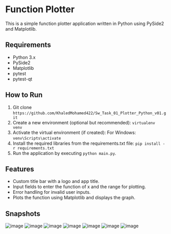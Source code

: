 # Function Plotter

This is a simple function plotter application written in Python using PySide2 and Matplotlib.

## Requirements
- Python 3.x
- PySide2
- Matplotlib
- pytest
- pytest-qt

## How to Run
1. Git clone `https://github.com/KhaledMohamed422/Sw_Task_01_Plotter_Python_v01.git`
2. Create a new environment (optional but recommended): `virtualenv venv`
3. Activate the virtual environment (if created):
   For Windows: `venv\Scripts\activate`
4. Install the required libraries from the requirements.txt file: `pip install -r requirements.txt`
5. Run the application by executing `python main.py`.

## Features
- Custom title bar with a logo and app title.
- Input fields to enter the function of x and the range for plotting.
- Error handling for invalid user inputs.
- Plots the function using Matplotlib and displays the graph.

## Snapshots

![image](https://github.com/KhaledMohamed422/Sw_Task_01_Plotter_Python_v01/assets/83197205/56bcc575-65e2-46ba-92d6-46468dc54337)
![image](https://github.com/KhaledMohamed422/Sw_Task_01_Plotter_Python_v01/assets/83197205/e4b0ddcf-7515-4fd6-be2d-3002b9799871)
![image](https://github.com/KhaledMohamed422/Sw_Task_01_Plotter_Python_v01/assets/83197205/387d50dd-57c8-48e3-ae66-e32a358a4467)
![image](https://github.com/KhaledMohamed422/Sw_Task_01_Plotter_Python_v01/assets/83197205/d768e19d-3ad7-45f3-8c83-3250788e1a0b)
![image](https://github.com/KhaledMohamed422/Sw_Task_01_Plotter_Python_v01/assets/83197205/7327de8a-9855-411d-99ce-62da506c619f)
![image](https://github.com/KhaledMohamed422/Sw_Task_01_Plotter_Python_v01/assets/83197205/86a87ae4-33af-4e4f-b262-049beacd5481)
![image](https://github.com/KhaledMohamed422/Sw_Task_01_Plotter_Python_v01/assets/83197205/0cebc1d6-4171-4c6b-b9f4-c02e81382ebb)


